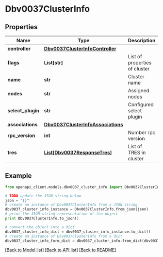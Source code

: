 # Dbv0037ClusterInfo


## Properties
Name | Type | Description | Notes
------------ | ------------- | ------------- | -------------
**controller** | [**Dbv0037ClusterInfoController**](Dbv0037ClusterInfoController.md) |  | [optional] 
**flags** | **List[str]** | List of properties of cluster | [optional] 
**name** | **str** | Cluster name | [optional] 
**nodes** | **str** | Assigned nodes | [optional] 
**select_plugin** | **str** | Configured select plugin | [optional] 
**associations** | [**Dbv0037ClusterInfoAssociations**](Dbv0037ClusterInfoAssociations.md) |  | [optional] 
**rpc_version** | **int** | Number rpc version | [optional] 
**tres** | [**List[Dbv0037ResponseTres]**](Dbv0037ResponseTres.md) | List of TRES in cluster | [optional] 

## Example

```python
from openapi_client.models.dbv0037_cluster_info import Dbv0037ClusterInfo

# TODO update the JSON string below
json = "{}"
# create an instance of Dbv0037ClusterInfo from a JSON string
dbv0037_cluster_info_instance = Dbv0037ClusterInfo.from_json(json)
# print the JSON string representation of the object
print Dbv0037ClusterInfo.to_json()

# convert the object into a dict
dbv0037_cluster_info_dict = dbv0037_cluster_info_instance.to_dict()
# create an instance of Dbv0037ClusterInfo from a dict
dbv0037_cluster_info_form_dict = dbv0037_cluster_info.from_dict(dbv0037_cluster_info_dict)
```
[[Back to Model list]](../README.md#documentation-for-models) [[Back to API list]](../README.md#documentation-for-api-endpoints) [[Back to README]](../README.md)


